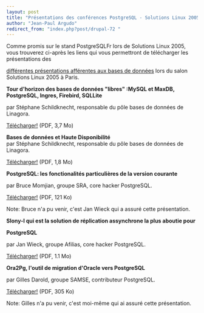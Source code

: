 ```yaml
---
layout: post
title: "Présentations des conférences PostgreSQL - Solutions Linux 2005 Paris"
author: "Jean-Paul Argudo"
redirect_from: "index.php?post/drupal-72 "
---
```




<p>Comme promis sur le stand PostgreSQLFr lors de Solutions Linux 2005, vous trouverez ci-après les liens qui vous permettront de télécharger les présentations des

<a href="http://www.solutionslinux.fr/fr/conferences_detail.php?id_conference=26">différentes présentations afférentes aux bases de données</a> lors du salon Solutions Linux 2005 à Paris.</p>

<p>

<strong>Tour d'horizon des bases de données "libres" :MySQL et MaxDB, PostgreSQL, Ingres, Firebird, SQLLite</strong><br />

par Stéphane Schildknecht, responsable du pôle bases de données de Linagora.<br />

<a href="files/BDD_OS.pdf">Télécharger!</a> (PDF, 3,7 Mo)</p>

<p>

<strong>Bases de données et Haute Disponibilité</strong><br />par Stéphane Schildknecht, responsable du pôle bases de données de Linagora.<br />

<a href="files/HA_et_Bases_de_donnees.pdf">Télécharger!</a> (PDF, 1,8 Mo)</p>

<p>

<strong>PostgreSQL: les fonctionalités particulières de la version courante</strong><br />

par Bruce Momjian, groupe SRA, core hacker PostgreSQL.<br />

<a href="files/features.pdf">Télécharger!</a> (PDF, 121 Ko)<br />

Note: Bruce n'a pu venir, c'est Jan Wieck qui a assuré cette présentation.

</p>

<p>

<strong>Slony-I qui est la solution de réplication assynchrone la plus aboutie pour

PostgreSQL</strong><br />

par Jan Wieck, groupe Afilias, core hacker PostgreSQL.<br />

<a href="files/Slony_Paris_2005.pdf">Télécharger!</a> (PDF, 1.1 Mo)</p>

<p>

<strong>Ora2Pg, l'outil de migration d'Oracle vers PostgreSQL</strong><br />

par Gilles Darold, groupe SAMSE, contributeur PostgreSQL.<br />

<a href="files/ora2pg.pdf">Télécharger!</a> (PDF, 305 Ko)<br />

Note: Gilles n'a pu venir, c'est moi-même qui ai assuré cette présentation.</p>